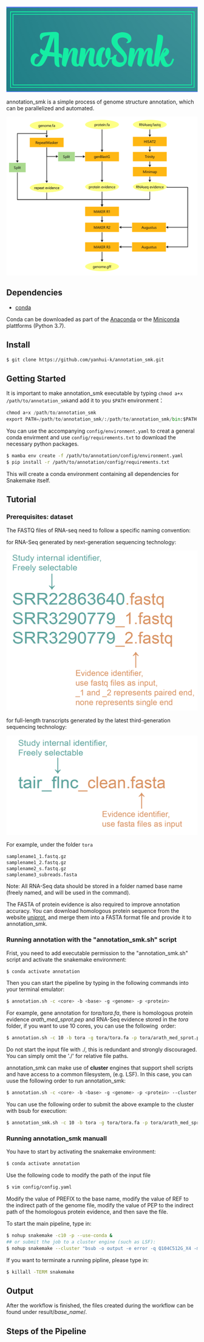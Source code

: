  ![](images/logo.png#crop=0&crop=0&crop=1&crop=1&id=Oiact&originalType=binary&ratio=1&rotation=0&showTitle=false&status=done&style=none&title=&width=200) 

annotation_smk is a simple process of genome structure annotation, which can be parallelized and automated. 

 ![](images/pipeline.png#crop=0&crop=0&crop=1&crop=1&id=ayEia&originalType=binary&ratio=1&rotation=0&showTitle=false&status=done&style=none&title=&width=700) 

## Dependencies

- [conda](https://conda.io/en/latest/index.html) 

Conda can be downloaded as part of the [Anaconda](https://www.anaconda.com/) or the [Miniconda](https://conda.io/en/latest/miniconda.html) plattforms (Python 3.7). 

## Install

```bash
$ git clone https://github.com/yanhui-k/annotation_smk.git
```

## Getting Started

It is important to make annotation_smk executable by typing `chmod a+x /path/to/annotation_smk`and 
add it to you `$PATH` environment：

```python
chmod a+x /path/to/annotation_smk
export PATH=/path/to/annotation_smk/:/path/to/annotation_smk/bin:$PATH
```

You can use the accompanying `config/environment.yaml` to creat a general conda envirment and use `config/requirements.txt` to download the necessary python packages.

```bash
$ mamba env create -f /path/to/annotation/config/environment.yaml
$ pip install -r /path/to/annotation/config/requirements.txt
```

This will create a conda environment containing all dependencies for Snakemake itself.

## Tutorial

### Prerequisites: dataset

The FASTQ files of RNA-seq need to follow a specific naming convention:

for RNA-Seq generated by next-generation sequencing technology:

 ![](images/input_2.png#crop=0&crop=0&crop=1&crop=1&id=JMq0R&originalType=binary&ratio=1&rotation=0&showTitle=false&status=done&style=none&title=) 

for full-length transcripts generated by the latest third-generation sequencing technology:

 ![](images/input_3.png#crop=0&crop=0&crop=1&crop=1&id=JMq0R&originalType=binary&ratio=1&rotation=0&showTitle=false&status=done&style=none&title=) 

For example, under the folder `tora`

```
samplename1_1.fastq.gz  
samplename1_2.fastq.gz
samplename2_s.fastq.gz
samplename3_subreads.fasta
```

Note: All RNA-Seq data should be stored in a folder named base name (freely named, and will be used in the command).

The FASTA of protein evidence is also required to improve annotation accuracy. You can download homologous protein sequence from the website [uniprot](https://www.uniprot.org/), and merge them into a FASTA format file and provide it to annotation_smk. 

### Running annotation with the "annotation_smk.sh" script

Frist, you need to add executable permission to the "annotation_smk.sh" script and activate the snakemake environment:

```bash
$ conda activate annotation
```

Then you can start the pipeline by typing in the following commands into your terminal emulator:

```bash
$ annotation.sh -c <core> -b <base> -g <genome> -p <protein>
```

For example, gene annotation for _tora/tora.fa_, there is homologous protein evidence _arath_med_sprot.pep_ and RNA-Seq evidence stored in the _tora_ folder, if you want to use 10 cores,  you can use the following  order:

```bash
$ annotation.sh -c 10 -b tora -g tora/tora.fa -p tora/arath_med_sprot.pep
```

Do not start the input file with ./, this is redundant and strongly discouraged. You can simply omit the './' for relative file paths.

annotation_smk can make use of **cluster** engines that support shell scripts and have access to a common filesystem, (e.g. LSF). In this case, you can uuse the following order to run annotation_smk:

```bash
$ annotation.sh -c <core> -b <base> -g <genome> -p <protein> --cluster <cluster> -q <queue> -m <host>
```
You can use the following order to submit the above example to the cluster with bsub for execution:
```bash
$ annotation_smk.sh -c 10 -b tora -g tora/tora.fa -p tora/arath_med_sprot.pep --cluster bsub -q Q104C512G_X4 -m yi02
```

### Running annotation_smk manuall

You have to start by activating the snakemake environment:

```bash
$ conda activate annotation
```

Use the following code to modify the path of the input file 

```bash
$ vim config/config.yaml
```

Modify the value of PREFIX to the base name, modify the value of REF to the indirect path of the genome file, modify the value of PEP to the indirect path of the homologous protein evidence, and then save the file.

To start the main pipeline, type in: 

```bash
$ nohup snakemake -c10 -p --use-conda &
## or submit the job to a cluster engine (such as LSF):
$ nohup snakemake --cluster "bsub -o output -e error -q Q104C512G_X4 -m yi02" -j 10 -p --use-conda &
```

If you want to terminate a running pipline, please type in: 

```bash
$ killall -TERM snakemake
```

## Output

After the workflow is finished, the files created during the workflow can be found under result/_base_name_/.

## Steps of the Pipeline
